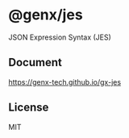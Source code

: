 # @genx/jes

JSON Expression Syntax (JES)

## Document
https://genx-tech.github.io/gx-jes

## License

  MIT    